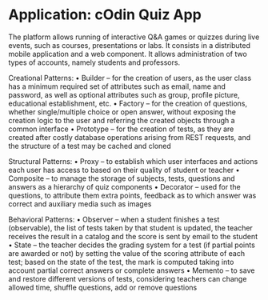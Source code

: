 # Application: cOdin Quiz App
The platform allows running of interactive Q&A games or quizzes during live events, such as courses, presentations or labs. It consists in a distributed mobile application and a web component. It allows administration of two types of accounts, namely students and professors. 

Creational Patterns:
•	Builder – for the creation of users, as the user class has a minimum required set of attributes such as email, name and password, as well as optional attributes such as group, profile picture, educational establishment, etc. 
•	Factory – for the creation of questions, whether single/multiple choice or open answer, without exposing the creation logic to the user and referring the created objects through a common interface
•	Prototype – for the creation of tests, as they are created after costly database operations arising from REST requests, and the structure of a test may be cached and cloned

Structural Patterns:
•	Proxy – to establish which user interfaces and actions each user has access to based on their quality of student or teacher
•	Composite – to manage the storage of subjects, tests, questions and answers as a hierarchy of quiz components
•	Decorator – used for the questions, to attribute them extra points, feedback as to which answer was correct and auxiliary media such as images

Behavioral Patterns:
•	Observer – when a student finishes a test (observable), the list of tests taken by that student is updated, the teacher receives the result in a catalog and the score is sent by email to the student
•	State – the teacher decides the grading system for a test (if partial points are awarded or not) by setting the value of the scoring attribute of each test; based on the state of the test, the mark is computed taking into account partial correct answers or complete answers
•	Memento – to save and restore different versions of tests, considering teachers can change allowed time, shuffle questions, add or remove questions
